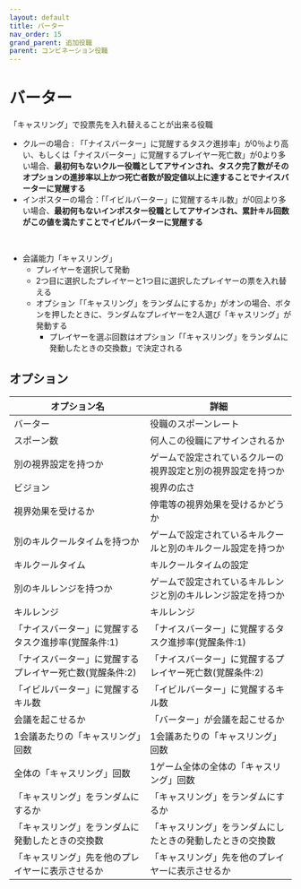 ```yaml
---
layout: default
title: バーター
nav_order: 15
grand_parent: 追加役職
parent: コンビネーション役職
---
```


# バーター

「キャスリング」で投票先を入れ替えることが出来る役職<br>
 - クルーの場合 : 「「ナイスバーター」に覚醒するタスク進捗率」が0％より高い、もしくは「ナイスバーター」に覚醒するプレイヤー死亡数」が0より多い場合、**最初何もないクルー役職としてアサインされ、タスク完了数がそのオプションの進捗率以上かつ死亡者数が設定値以上に達することでナイスバーターに覚醒する**
 - インポスターの場合：「「イビルバーター」に覚醒するキル数」が0回より多い場合、**最初何もないインポスター役職としてアサインされ、累計キル回数がこの値を満たすことでイビルバーターに覚醒する**

<br>

- 会議能力「キャスリング」
    - プレイヤーを選択して発動
    - 2つ目に選択したプレイヤーと1つ目に選択したプレイヤーの票を入れ替える
    - オプション「「キャスリング」をランダムにするか」がオンの場合、ボタンを押したときに、ランダムなプレイヤーを2人選び「キャスリング」が発動する
        - プレイヤーを選ぶ回数はオプション「「キャスリング」をランダムに 発動したときの交換数」で決定される

## オプション

| オプション名 | 詳細 |
| ---- | ---- |
| バーター | 役職のスポーンレート |
| スポーン数 | 何人この役職にアサインされるか |
| 別の視界設定を持つか | ゲームで設定されているクルーの視界設定と別の視界設定を持つか |
| ビジョン | 視界の広さ |
| 視界効果を受けるか | 停電等の視界効果を受けるかどうか |
|  別のキルクールタイムを持つか  | ゲームで設定されているキルクールと別のキルクール設定を持つか |
|  キルクールタイム  |  キルクールタイムの設定  |
|  別のキルレンジを持つか  |  ゲームで設定されているキルレンジと別のキルレンジ設定を持つか  |
|  キルレンジ  |  キルレンジ  |
| 「ナイスバーター」に覚醒するタスク進捗率(覚醒条件:1) | 「ナイスバーター」に覚醒するタスク進捗率(覚醒条件:1) |
| 「ナイスバーター」に覚醒するプレイヤー死亡数(覚醒条件:2) | 「ナイスバーター」に覚醒するプレイヤー死亡数(覚醒条件:2) |
| 「イビルバーター」に覚醒するキル数 | 「イビルバーター」に覚醒するキル数 |
| 会議を起こせるか | 「バーター」が会議を起こせるか |
| 1会議あたりの「キャスリング」回数 | 1会議あたりの「キャスリング」回数 |
| 全体の「キャスリング」回数 | 1ゲーム全体の全体の「キャスリング」回数 |
| 「キャスリング」をランダムにするか | 「キャスリング」をランダムにするか |
| 「キャスリング」をランダムに発動したときの交換数 | 「キャスリング」をランダムにしたときの発動したときの交換数 |
| 「キャスリング」先を他のプレイヤーに表示させるか | 「キャスリング」先を他のプレイヤーに表示させるか |

